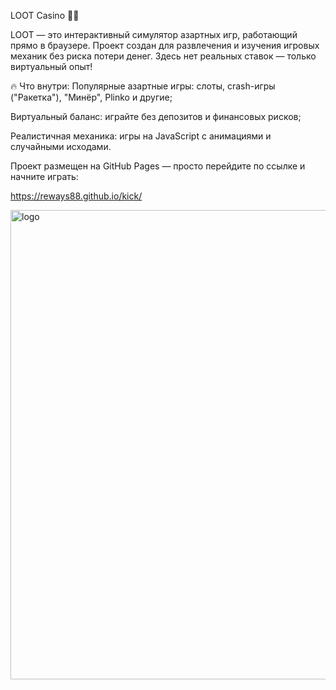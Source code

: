 LOOT Casino 🎰✨

LOOT — это интерактивный симулятор азартных игр, работающий прямо в браузере. Проект создан для развлечения и изучения игровых механик без риска потери денег. Здесь нет реальных ставок — только виртуальный опыт!

🔥 Что внутри:
Популярные азартные игры: слоты, crash-игры ("Ракетка"), "Минёр", Plinko и другие;

Виртуальный баланс: играйте без депозитов и финансовых рисков;

Реалистичная механика: игры на JavaScript с анимациями и случайными исходами.


Проект размещен на GitHub Pages — просто перейдите по ссылке и начните играть:

https://reways88.github.io/kick/


<img width="1024" height="751" alt="logo" src="https://github.com/user-attachments/assets/44ef057d-775c-40a1-9c05-c800bfce5124" />
